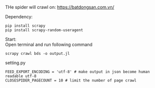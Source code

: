 THe spider will crawl on: https://batdongsan.com.vn/

Dependency:

```
pip install scrapy
pip install scrapy-random-useragent
```

Start:<br>
Open terminal and run following command

```
scrapy crawl bds -o output.jl
```

setting.py

```
FEED_EXPORT_ENCODING = 'utf-8' # make output in json become human readable utf-8
CLOSESPIDER_PAGECOUNT = 10 # limit the number of page crawl
```

